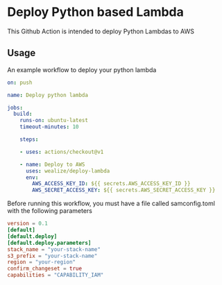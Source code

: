 # Deploy Python based Lambda

This Github Action is intended to deploy Python Lambdas to AWS

## Usage

An example workflow to deploy your python lambda


```yaml
on: push

name: Deploy python lambda

jobs:
  build:
    runs-on: ubuntu-latest
    timeout-minutes: 10

    steps:

    - uses: actions/checkout@v1

    - name: Deploy to AWS
      uses: wealize/deploy-lambda
      env:
        AWS_ACCESS_KEY_ID: ${{ secrets.AWS_ACCESS_KEY_ID }}
        AWS_SECRET_ACCESS_KEY: ${{ secrets.AWS_SECRET_ACCESS_KEY }}
```

Before running this workflow, you must have a file called samconfig.toml with the following parameters

```toml
version = 0.1
[default]
[default.deploy]
[default.deploy.parameters]
stack_name = "your-stack-name"
s3_prefix = "your-stack-name"
region = "your-region"
confirm_changeset = true
capabilities = "CAPABILITY_IAM"
```
